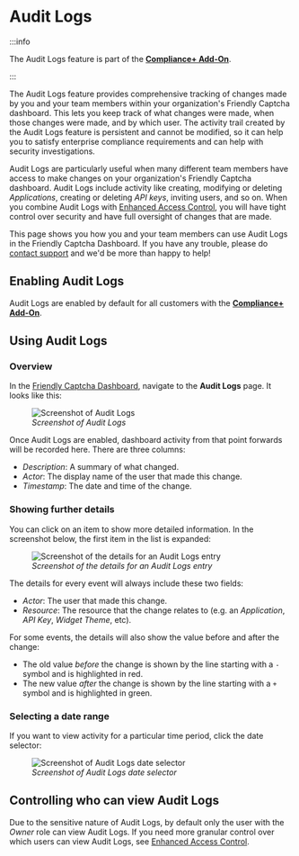# Audit Logs

:::info

The Audit Logs feature is part of the [**Compliance+ Add-On**](../compliance+-add-on/).

:::

The Audit Logs feature provides comprehensive tracking of changes made by you and your team members within your organization's Friendly Captcha dashboard. This lets you keep track of what changes were made, when those changes were made, and by which user. The activity trail created by the Audit Logs feature is persistent and cannot be modified, so it can help you to satisfy enterprise compliance requirements and can help with security investigations.

Audit Logs are particularly useful when many different team members have access to make changes on your organization's Friendly Captcha dashboard. Audit Logs include activity like creating, modifying or deleting *Applications*, creating or deleting *API keys*, inviting users, and so on. When you combine Audit Logs with [Enhanced Access Control](./enhanced-access-control), you will have tight control over security and have full oversight of changes that are made.

This page shows you how you and your team members can use Audit Logs in the Friendly Captcha Dashboard. If you have any trouble, please do [contact support](https://friendlycaptcha.com/support/) and we'd be more than happy to help!

## Enabling Audit Logs

Audit Logs are enabled by default for all customers with the [**Compliance+ Add-On**](../compliance+-add-on/).

## Using Audit Logs

### Overview

In the [Friendly Captcha Dashboard](https://app.friendlycaptcha.com/dashboard), navigate to the **Audit Logs** page. It looks like this:

<figure style={{ textAlign: 'center' }}>
    <img src="/img/audit-logs.png" alt="Screenshot of Audit Logs" />
    <figcaption><i>Screenshot of Audit Logs</i></figcaption>
</figure>

Once Audit Logs are enabled, dashboard activity from that point forwards will be recorded here. There are three columns:

- *Description*: A summary of what changed.
- *Actor*: The display name of the user that made this change.
- *Timestamp*: The date and time of the change.

### Showing further details

You can click on an item to show more detailed information. In the screenshot below, the first item in the list is expanded:

<figure style={{ textAlign: 'center' }}>
    <img src="/img/audit-logs-detail.png" alt="Screenshot of the details for an Audit Logs entry" />
    <figcaption><i>Screenshot of the details for an Audit Logs entry</i></figcaption>
</figure>

The details for every event will always include these two fields:

- *Actor*: The user that made this change.
- *Resource*: The resource that the change relates to (e.g. an *Application*, *API Key*, *Widget Theme*, etc).

For some events, the details will also show the value before and after the change:

- The old value *before* the change is shown by the line starting with a `-` symbol and is highlighted in red.
- The new value *after* the change is shown by the line starting with a `+` symbol and is highlighted in green.

### Selecting a date range

If you want to view activity for a particular time period, click the date selector:

<figure style={{ textAlign: 'center' }}>
    <img src="/img/audit-logs-date.png" alt="Screenshot of Audit Logs date selector" />
    <figcaption><i>Screenshot of Audit Logs date selector</i></figcaption>
</figure>

## Controlling who can view Audit Logs

Due to the sensitive nature of Audit Logs, by default only the user with the *Owner* role can view Audit Logs. If you need more granular control over which users can view Audit Logs, see [Enhanced Access Control](./enhanced-access-control).
